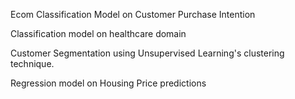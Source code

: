 Ecom Classification Model on Customer Purchase Intention

Classification model on healthcare domain

Customer Segmentation using Unsupervised Learning's clustering technique.

Regression model on Housing Price predictions
